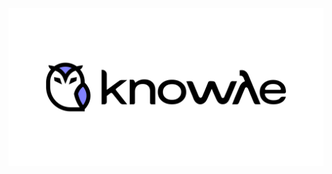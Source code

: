 <picture>
  <source media="(prefers-color-scheme: dark)" srcset="./banner-dark.svg">
  <source media="(prefers-color-scheme: light)" srcset="./banner-light.svg">
  <img src="./banner-light.svg" alt="Banner">
</picture>

